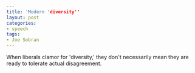 ```yaml
---
title: 'Modern 'diversity''
layout: post
categories:
- speech
tags:
- Joe Sobran
---
```


When liberals clamor for 'diversity,' they don't necessarily mean they are ready to tolerate actual disagreement.